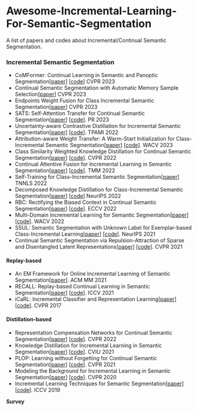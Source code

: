 # Awesome-Incremental-Learning-For-Semantic-Segmentation
A list of papers and codes about Incremental/Continual Semantic Segmentation.

### Incremental Semantic Segmentation

- CoMFormer: Continual Learning in Semantic and Panoptic Segmentation[[paper](https://arxiv.org/abs/2211.13999)] [[code](https://github.com/fcdl94/CoMFormer)] CVPR 2023
- Continual Semantic Segmentation with Automatic Memory Sample Selection[[paper](https://arxiv.org/abs/2304.05015)] CVPR 2023
- Endpoints Weight Fusion for Class Incremental Semantic Segmentation[[paper](https://openaccess.thecvf.com/content/CVPR2023/papers/Xiao_Endpoints_Weight_Fusion_for_Class_Incremental_Semantic_Segmentation_CVPR_2023_paper.pdf)] CVPR 2023
- SATS: Self-Attention Transfer for Continual Semantic Segmentation[[paper](https://arxiv.org/abs/2203.07667)] [[code](https://github.com/QIU023/SATS_Continual_Semantic_Seg)]. PR 2023 
- Uncertainty-aware Contrastive Distillation for Incremental Semantic Segmentation[[paper](https://arxiv.org/abs/2203.14098)] [[code](https://github.com/ygjwd12345/UCD)]. TPAMI 2022
- Attribution-aware Weight Transfer: A Warm-Start Initialization for Class-Incremental Semantic Segmentation[[paper](https://arxiv.org/abs/2210.07207)] [[code](https://github.com/dfki-av/AWT-for-CISS)]. WACV 2023
- Class Similarity Weighted Knowledge Distillation for Continual Semantic Segmentation[[paper](https://openaccess.thecvf.com/content/CVPR2022/papers/Phan_Class_Similarity_Weighted_Knowledge_Distillation_for_Continual_Semantic_Segmentation_CVPR_2022_paper.pdf)] [[code](https://github.com/HieuPhan33/REMINDER)]. CVPR 2022
- Continual Attentive Fusion for Incremental Learning in Semantic Segmentation[[paper](https://arxiv.org/abs/2202.00432)] [[code](https://github.com/ygjwd12345/CAF)]. TMM 2022
- Self-Training for Class-Incremental Semantic Segmentation[[paper](https://arxiv.org/abs/2012.03362)] TNNLS 2022
- Decomposed Knowledge Distillation for Class-Incremental Semantic Segmentation[[paper](https://arxiv.org/abs/2210.05941)] [[code](https://github.com/cvlab-yonsei/DKD)] NeurIPS 2022
- RBC: Rectifying the Biased Context in Continual Semantic Segmentation[[paper](https://arxiv.org/abs/2203.08404)] [[code](https://github.com/sntc129/RBC)]. ECCV 2022
- Multi-Domain Incremental Learning for Semantic Segmentation[[paper](https://arxiv.org/abs/2110.12205)] [[code](https://github.com/prachigarg23/MDIL-SS)]. WACV 2022
- SSUL: Semantic Segmentation with Unknown Label for Exemplar-based Class-Incremental Learning[[paper](https://arxiv.org/abs/2106.11562)] [[code](https://github.com/clovaai/SSUL)]. NeurIPS 2021
- Continual Semantic Segmentation via Repulsion-Attraction of Sparse and Disentangled Latent Representations[[paper](https://arxiv.org/abs/2103.06342)] [[code](https://github.com/LTTM/SDR)]. CVPR 2021


####  Replay-based 

- An EM Framework for Online Incremental Learning of Semantic Segmentation[[paper](https://arxiv.org/abs/2108.03613)]. ACM MM 2021
- RECALL: Replay-based Continual Learning in Semantic Segmentation[[paper](https://arxiv.org/abs/2108.03673)] [[code](https://github.com/LTTM/RECALL)]. ICCV 2021
- iCaRL: Incremental Classifier and Representation Learning[[paper](https://arxiv.org/abs/1611.07725)] [[code](https://github.com/srebuffi/iCaRL)]. CVPR 2017

#### Distillation-based

- Representation Compensation Networks for Continual Semantic Segmentation[[paper](https://arxiv.org/abs/2203.05402)] [[code](https://github.com/zhangchbin/RCIL)]. CVPR 2022
- Knowledge Distillation for Incremental Learning in Semantic Segmentation[[paper](https://arxiv.org/abs/1911.03462)] [[code](https://lttm.dei.unipd.it/paper_data/KDSemantic)]. CVIU 2021
- PLOP: Learning without Forgetting for Continual Semantic Segmentation[[paper](https://arxiv.org/abs/2011.11390)] [[code](https://github.com/fcdl94/MiB)]. CVPR 2021
- Modeling the Background for Incremental Learning in Semantic Segmentation[[paper](https://arxiv.org/abs/2002.00718)] [[code](https://github.com/fcdl94/MiB)]. CVPR 2020
- Incremental Learning Techniques for Semantic Segmentation[[paper](https://arxiv.org/abs/1907.13372)] [[code](https://github.com/LTTM/IL-SemSegm)]. ICCV 2019



**Survey**
